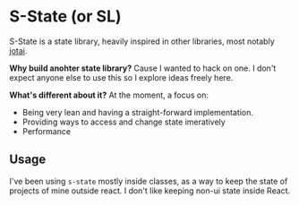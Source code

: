 # S-State (or SL)

S-State is a state library, heavily inspired in other libraries, most notably [jotai](TODO).

**Why build anohter state library?** Cause I wanted to hack on one. I don't expect anyone else to use this so I explore ideas freely here.

**What's different about it?** At the moment, a focus on:

- Being very lean and having a straight-forward implementation.
- Providing ways to access and change state imeratively
- Performance

## Usage

I've been using `s-state` mostly inside classes, as a way to keep the state of projects of mine outside react. I don't like keeping non-ui state inside React.
